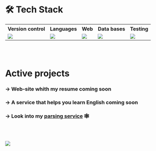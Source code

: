 # 🛠 Tech Stack
<table>
  <tr>
      <th>Version control</th>
      <th>Languages</th>
      <th>Web</th>
      <th>Data bases</th>
      <th>Testing</th>
  </tr>
  <tr>
      <td>
          <a href="https://skillicons.dev">
              <img src="https://skillicons.dev/icons?i=git,github" />
          </a>
      </td>
      <td>
          <a href="https://skillicons.dev">
              <img src="https://skillicons.dev/icons?i=python,js" />
          </a>
      </td>
      <td>
          <a href="https://skillicons.dev">
              <img src="https://skillicons.dev/icons?i=django,css,html,svg" />
          </a>
      </td>
      <td>
          <a href="https://skillicons.dev">
              <img src="https://skillicons.dev/icons?i=postgres" />
          </a>
      </td>
      <td>
          <a href="https://skillicons.dev">
              <img src="https://skillicons.dev/icons?i=selenium" />
          </a>
      </td>
  </tr>
</table>
<br /><br />

# Active projects
### -> Web-site whith my resume coming soon
### -> A service that helps you learn English coming soon
### -> Look into my [parsing service](https://spider-cat.up.railway.app/) 🕸
<br /><br />

![](https://komarev.com/ghpvc/?username=GeekNekoS&color=grey)

<!--
<img width="100%" title="Hornet-Developer" src="https://camo.githubusercontent.com/968d97609766ee70d343c94a988ff13dacc6f07deeca3a01a5f75dbbf602295d/68747470733a2f2f63617073756c652d72656e6465722e76657263656c2e6170702f6170693f747970653d776176696e6726636f6c6f723d6772616469656e7426637573746f6d436f6c6f724c6973743d362c31312c3230266865696768743d3137302673656374696f6e3d666f6f74657226666f6e7453697a653d343226666f6e74436f6c6f723d66666626616e696d6174696f6e3d7477696e6b6c696e67" data-canonical-src="https://capsule-render.vercel.app/api?type=waving&color=gradient&customColorList=6,11,20&height=170&section=footer&fontSize=42&fontColor=fff&animation=twinkling" style="max-width: 100%;"> </img>
-->

<!--
<p class="aligncenter">
    <img alt="Neon" src="https://drive.google.com/uc?export=download&amp;id=1gWw5rNMNYMrpw93YHjC11Ot-lDV75yFG">
</p>
-->

<!--
<img width="100%" title="Hornet-Developer" alt="Hornet-Developer" src="https://camo.githubusercontent.com/f9e8773dd9bc79a26b0a6efa194f83e0f73fc9b14e99188e4d96ecfc9cf693bf/68747470733a2f2f63617073756c652d72656e6465722e76657263656c2e6170702f6170693f747970653d776176696e6726636f6c6f723d6772616469656e7426637573746f6d436f6c6f724c6973743d362c31312c3230266865696768743d3138302673656374696f6e3d68656164657226746578743d46756c6c737461636b2d446576656c6f70657226666f6e7453697a653d343226666f6e74436f6c6f723d66666626616e696d6174696f6e3d7477696e6b6c696e6726666f6e74416c69676e593d3332" data-canonical-src="https://capsule-render.vercel.app/api?type=waving&amp;color=gradient&amp;customColorList=6,11,20&amp;height=180&amp;section=header&amp;text=Fullstack-Developer&amp;fontSize=42&amp;fontColor=fff&amp;animation=twinkling&amp;fontAlignY=32" style="max-width: 100%;"> </img>
-->

<!--
For status
-> Working on a project ___〆(・∀・)
-->

